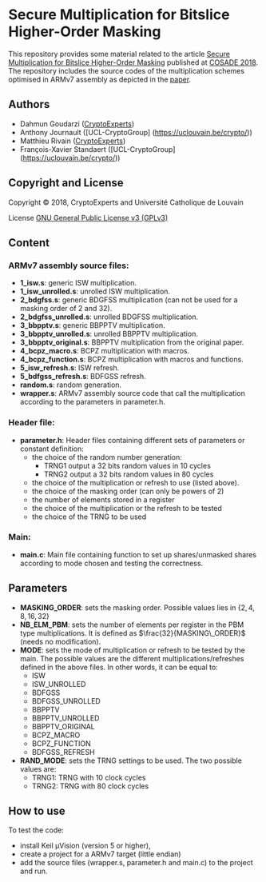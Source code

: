 # Secure Multiplication for Bitslice Higher-Order Masking

This repository provides some material related to the article <a href="https://eprint.iacr.org/complete/">Secure Multiplication for Bitslice Higher-Order Masking</a> published at <a href="https://www.cosade.org/">COSADE 2018</a>. The repository includes the source codes of the multiplication schemes optimised in ARMv7 assembly as depicted in the <a href="https://eprint.iacr.org/2018/315.pdf">paper</a>. 

## Authors

* Dahmun Goudarzi ([CryptoExperts](https://www.cryptoexperts.com)) 
* Anthony Journault ([UCL-CryptoGroup] (https://uclouvain.be/crypto/))
* Matthieu Rivain ([CryptoExperts](https://www.cryptoexperts.com)) 
* François-Xavier Standaert ([UCL-CryptoGroup] (https://uclouvain.be/crypto/))

## Copyright and License

Copyright &copy; 2018, CryptoExperts and Université Catholique de Louvain

License <a href="https://en.wikipedia.org/wiki/GNU_General_Public_License#Version_3">GNU General Public License v3 (GPLv3)</a>


## Content

### ARMv7 assembly source files:

 * **1_isw.s**: generic ISW multiplication.
 * **1\_isw_unrolled.s**: unrolled ISW multiplication.
 * **2_bdgfss.s**: generic BDGFSS multiplication (can not be used for a masking order of 2 and 32).
 * **2\_bdgfss_unrolled.s**: unrolled BDGFSS multiplication.
 * **3\_bbpptv.s**: generic BBPPTV multiplication.
 * **3\_bbpptv_unrolled.s**: unrolled BBPPTV multiplication.
 * **3\_bbpptv_original.s**: BBPPTV multiplication from the original paper.
 * **4\_bcpz_macro.s**: BCPZ multiplication with macros.
 * **4\_bcpz_function.s**: BCPZ multiplication with macros and functions.
 * **5\_isw_refresh.s**: ISW refresh.
 * **5\_bdfgss_refresh.s**: BDFGSS refresh.
 * **random.s**: random generation.
 * **wrapper.s**: ARMv7 assembly source code that call the multiplication according to the parameters in parameter.h.

### Header file:

 * **parameter.h**: Header files containing different sets of parameters or constant definition:
   *  the choice of the random number generation:
   		*  TRNG1 output a 32 bits random values in 10 cycles
   		*  TRNG2 output a 32 bits random values in 80 cycles 
   * the choice of the multiplication or refresh to use (listed above).
	* the choice of the masking order (can only be powers of 2)
	* the number of elements stored in a register 
	* the choice of the multiplication or the refresh to be tested 
	* the choice of the TRNG to be used

### Main:

* **main.c**: Main file containing function to set up shares/unmasked shares according to mode chosen and testing the correctness.

## Parameters
* **MASKING_ORDER**: sets the masking order. Possible values lies in $\{2,4,8,16,32\}$
* **NB\_ELM\_PBM**: sets the number of elements per register in the PBM type multiplications. It is defined as $\frac{32}{MASKING\_ORDER}$ (needs no modification). 
* **MODE**: sets the mode of multiplication or refresh to be tested by the main. The possible values are the different multiplications/refreshes defined in the above files. In other words, it can be equal to:
	* ISW
	* ISW_UNROLLED
	* BDFGSS
	* BDFGSS_UNROLLED
	* BBPPTV
	* BBPPTV_UNROLLED
	* BBPPTV_ORIGINAL
	* BCPZ_MACRO
	* BCPZ_FUNCTION
	* BDFGSS_REFRESH
* **RAND_MODE**: sets the TRNG settings to be used. The two possible values are:
	* TRNG1: TRNG with 10 clock cycles
	* TRNG2: TRNG with 80 clock cycles
	
## How to use

To test the code: 

* install Keil µVision (version 5 or higher), 
* create a project for a ARMv7 target (little endian)
* add the source files (wrapper.s, parameter.h and main.c) to the project and run.

